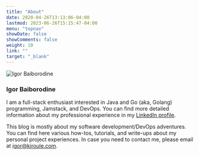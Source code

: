 ```yaml
---
title: "About"
date: 2020-04-26T13:13:06-04:00
lastmod: 2023-06-26T15:15:47-04:00
menu: "topnav"
showDate: false
showComments: false
weight: 10
link: ""
target: "_blank"
---
```


![Igor Baiborodine](/img/content/page/about/author.jpg) 

### Igor Baiborodine

I am a full-stack enthusiast interested in Java and Go (aka, Golang) programming, Jamstack, and DevOps. You can find
more detailed information about my professional experience in my [LinkedIn profile](https://www.linkedin.com/in/igorbaiborodine).

This blog is mostly about my software development/DevOps adventures. You can find here various how-tos, tutorials, and
write-ups about my personal project experiences. In case you need to contact me, please email
at [igor@kiroule.com](mailto:igor@kiroule.com).

